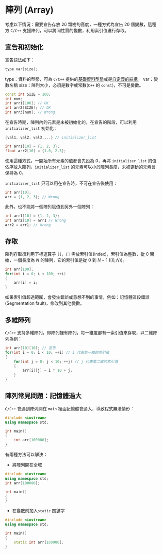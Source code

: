 # 陣列 (Array)

考慮以下情況：需要宣告存放 $20$ 顆樹的高度，一種方式為宣告 $20$ 個變數，這種方 `C/C++` 支援陣列，可以將同性質的變數，利用索引值進行存取。

## 宣告和初始化
宣告語法如下：
```cpp
type var[size];
```
type：資料的型態，可為 `C/C++` 提供的[基礎資料型態](./type.md)或是[自定義的結構](./structure.md)。
var：變數名稱
size：陣列大小，必須是數字或常數(`C++` 的 `const`)，不可是變數。

```cpp
const int SIZE = 100;
int num;
int arr1[100]; // OK
int arr2[SIZE]; // OK
int arr3[num]; // Wrong
```

在宣告時期，陣列內的元素是未被初始化的，在宣告的階段，可以利用 `initializer_list` 初始化：

```cpp
{val1, val2, val3,...} // initializer_list
```

```cpp
int arr1[10] = {1, 2, 3};
float arr2[10] = {1.0, 2.5};
```

使用這種方式，一開始所有元素的值都會先設為 $0$，再將 `initializer_list` 的值依序放入陣列，`initializer_list` 的元素可以小於陣列長度，未被更動的元素會保持為 $0$。

`initializer_list` 只可以用在宣告時，不可在宣告後使用：

```cpp
int arr[10];
arr = {1, 2, 3}; // Wrong
```

此外，也不能將一個陣列賦值到另外一個陣列：


```cpp
int arr1[10] = {1, 2, 3}; 
int arr2[10] = arr1 // Wrong
arr2 = arr1; // Wrong
```

## 存取
陣列存取須利用下標運算子 `[]`，`[]` 需放索引值(Index)，索引值為整數，從 $0$ 開始，一個長度為 $N$ 的陣列，它的索引值是從 $0$ 到 $N-1$ ($[0,N)$)。

```cpp
int arr[100];
for(int i = 0; i < 100; ++i)
{
	arr[i] = i;
}
```

如果索引值超過範圍，會發生錯誤或意想不到的事情，例如：記憶體區段錯誤 (Segmentation fault)，修改到其他變數。

## 多維陣列
`C/C++` 支持多維陣列，即陣列裡有陣列，每一維度都有一索引值來存取，以二維陣列為例：

```cpp
int arr[10][10]; // 宣告
for(int i = 0; i < 10; ++i) // i 代表第一維的索引值
{
	for(int j = 0; j < 10; ++j) // j 代表第二維的索引值
	{
		arr[i][j] = i * 10 + j;
	}
}
```

## 陣列常見問題：記憶體過大
`C/C++` 會遇到陣列開在 `main` 裡面記憶體會過大，導致程式無法情形：

```cpp
#include <iostream>
using namespace std;

int main()
{
	int arr[100000];
}
```

有兩種方法可以解決：

- 將陣列開在全域

```cpp
#include <iostream>
using namespace std;
int arr[100000];

int main()
{
}
```

- 在變數前加入`static` 關鍵字

```cpp
#include <iostream>
using namespace std;

int main()
{
	static int arr[100000];
}
```
